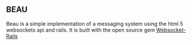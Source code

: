 ## BEAU

Beau is a simple implementation of a messaging system using the html 5 websockets api and rails. It is built with the open source gem [Websocket-Rails](https://github.com/websocket-rails/websocket-rails)

